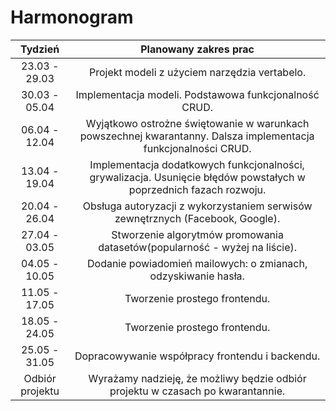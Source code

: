 # Harmonogram

| Tydzień         | Planowany zakres prac                                 | 
|:---------------:|:-----------------------------------------------------:|
| 23.03 - 29.03   | Projekt modeli z użyciem narzędzia vertabelo.         |
| 30.03 - 05.04   | Implementacja modeli. Podstawowa funkcjonalność CRUD. | 
| 06.04 - 12.04   | Wyjątkowo ostrożne świętowanie w warunkach powszechnej kwarantanny. Dalsza implementacja funkcjonalności CRUD.
| 13.04 - 19.04   | Implementacja dodatkowych funkcjonalności, grywalizacja. Usunięcie błędów powstałych w poprzednich fazach rozwoju. 
| 20.04 - 26.04   | Obsługa autoryzacji z wykorzystaniem serwisów zewnętrznych (Facebook, Google).
| 27.04 - 03.05   | Stworzenie algorytmów promowania datasetów(popularność - wyżej na liście).
| 04.05 - 10.05   | Dodanie powiadomień mailowych: o zmianach, odzyskiwanie hasła.
| 11.05 - 17.05   | Tworzenie prostego frontendu.
| 18.05 - 24.05   | Tworzenie prostego frontendu.
| 25.05 - 31.05   | Dopracowywanie współpracy frontendu i backendu.
| Odbiór projektu | Wyrażamy nadzieję, że możliwy będzie odbiór projektu w czasach po kwarantannie. 
